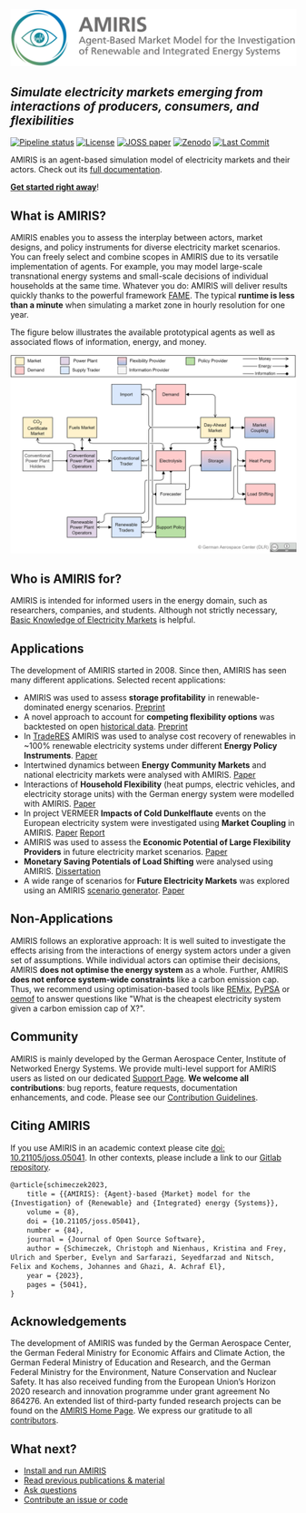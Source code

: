 <!-- SPDX-FileCopyrightText: 2025 German Aerospace Center <amiris@dlr.de>

SPDX-License-Identifier: Apache-2.0 -->
![AMIRIS_Logo](./docs/uploads/AMIRIS_LogoWTitle.png)

## _Simulate electricity markets emerging from interactions of producers, consumers, and flexibilities_

[![Pipeline status](https://gitlab.com/dlr-ve/esy/amiris/amiris/badges/main/pipeline.svg)](https://gitlab.com/dlr-ve/esy/amiris/amiris/-/commits/main)
[![License](https://img.shields.io/badge/License-Apache_2.0-blue.svg)](https://gitlab.com/dlr-ve/esy/amiris/amiris/-/tree/main/LICENSE.txt)
[![JOSS paper](https://joss.theoj.org/papers/10.21105/joss.05041/status.svg)](https://joss.theoj.org/papers/10.21105/joss.05041)
[![Zenodo](https://img.shields.io/badge/Research-Zenodo-blue)](https://zenodo.org/communities/amiris)
[![Last Commit](https://img.shields.io/gitlab/last-commit/dlr-ve/esy/amiris/amiris)](https://gitlab.com/dlr-ve/esy/amiris/amiris/-/commits/dev)

AMIRIS is an agent-based simulation model of electricity markets and their actors.
Check out its [full documentation](./docs/home.md).

**[Get started right away](./docs/Get-Started.md)**!

## What is AMIRIS?

AMIRIS enables you to assess the interplay between actors, market designs, and policy instruments for diverse electricity market scenarios.
You can freely select and combine scopes in AMIRIS due to its versatile implementation of agents.
For example, you may model large-scale transnational energy systems and small-scale decisions of individual households at the same time.
Whatever you do: AMIRIS will deliver results quickly thanks to the powerful framework [FAME](https://gitlab.com/fame-framework/wiki/-/wikis/home).
The typical **runtime is less than a minute** when simulating a market zone in hourly resolution for one year.

The figure below illustrates the available prototypical agents as well as associated flows of information, energy, and money.

![AMIRIS Model Schema](./docs/uploads/AMIRIS_ModellSchema_CCBY4.png)

## Who is AMIRIS for?

AMIRIS is intended for informed users in the energy domain, such as researchers, companies, and students.
Although not strictly necessary, [Basic Knowledge of Electricity Markets](https://en.wikipedia.org/wiki/Electricity_market#Wholesale_electricity_market) is helpful.

## Applications

The development of AMIRIS started in 2008.
Since then, AMIRIS has seen many different applications.
Selected recent applications:

- AMIRIS was used to assess **storage profitability** in renewable-dominated energy scenarios. [Preprint](https://dx.doi.org/10.2139/ssrn.5320926 )
- A novel approach to account for **competing flexibility options** was backtested on open [historical data](https://zenodo.org/records/16978510). [Preprint](https://zenodo.org/records/17087877)
- In [TradeRES](https://traderes.eu/) AMIRIS was used to analyse cost recovery of renewables in ~100% renewable electricity systems under different **Energy Policy Instruments**. [Paper](https://doi.org/10.1109/EEM60825.2024.10608886)
- Intertwined dynamics between **Energy Community Markets** and national electricity markets were analysed with AMIRIS. [Paper](https://doi.org/10.1016/j.egyr.2024.06.052)
- Interactions of **Household Flexibility** (heat pumps, electric vehicles, and electricity storage units) with the German energy system were modelled with AMIRIS. [Paper](https://elib.dlr.de/207802)
- In project VERMEER **Impacts of Cold Dunkelflaute** events on the European electricity system were investigated using **Market Coupling** in AMIRIS. [Paper](https://zenodo.org/records/10561382) [Report](https://elib.dlr.de/196641/)
- AMIRIS was used to assess the **Economic Potential of Large Flexibility Providers** in future electricity market scenarios. [Paper](https://doi.org/10.1016/j.est.2024.110959)
- **Monetary Saving Potentials of Load Shifting** were analysed using AMIRIS. [Dissertation](https://depositonce.tu-berlin.de/items/4a364bac-9e97-4d35-8eb6-645824cfc02d)
- A wide range of scenarios for **Future Electricity Markets** was explored using an AMIRIS [scenario generator](https://doi.org/10.5281/zenodo.8382789). [Paper](https://doi.org/10.1016/j.egyr.2024.11.013)

## Non-Applications

AMIRIS follows an explorative approach: It is well suited to investigate the effects arising from the interactions of energy system actors under a given set of assumptions.
While individual actors can optimise their decisions, AMIRIS **does not optimise the energy system** as a whole.
Further, AMIRIS **does not enforce system-wide constraints** like a carbon emission cap.
Thus, we recommend using optimisation-based tools like [REMix](https://gitlab.com/dlr-ve/esy/remix/framework), [PyPSA](https://pypsa.org/) or [oemof](https://oemof.org/) to answer questions like "What is the cheapest electricity system given a carbon emission cap of X?".

## Community

AMIRIS is mainly developed by the German Aerospace Center, Institute of Networked Energy Systems.
We provide multi-level support for AMIRIS users as listed on our dedicated [Support Page](./docs/Community/Support.md).
**We welcome all contributions**: bug reports, feature requests, documentation enhancements, and code.
Please see our [Contribution Guidelines](./docs/Community/Contribute.md).

## Citing AMIRIS

If you use AMIRIS in an academic context please cite [doi: 10.21105/joss.05041](https://doi.org/10.21105/joss.05041).
In other contexts, please include a link to our [Gitlab repository](https://gitlab.com/dlr-ve/esy/amiris/amiris).

```
@article{schimeczek2023,
	title = {{AMIRIS}: {Agent}-based {Market} model for the {Investigation} of {Renewable} and {Integrated} energy {Systems}},
	volume = {8},
	doi = {10.21105/joss.05041},
	number = {84},
	journal = {Journal of Open Source Software},
	author = {Schimeczek, Christoph and Nienhaus, Kristina and Frey, Ulrich and Sperber, Evelyn and Sarfarazi, Seyedfarzad and Nitsch, Felix and Kochems, Johannes and Ghazi, A. Achraf El},
	year = {2023},
	pages = {5041},
}
```

## Acknowledgements

The development of AMIRIS was funded by the German Aerospace Center, the German Federal Ministry for Economic Affairs and Climate Action, the German Federal Ministry of Education and Research, and the German Federal Ministry for the Environment, Nature Conservation and Nuclear Safety. 
It has also received funding from the European Union’s Horizon 2020 research and innovation programme under grant agreement No 864276.
An extended list of third-party funded research projects can be found on the [AMIRIS Home Page](https://helmholtz.software/software/amiris).
We express our gratitude to all [contributors](CONTRIBUTING.md#list-of-contributors).

## What next?

* [Install and run AMIRIS](./docs/Get-Started.md)
* [Read previous publications & material](https://zenodo.org/communities/amiris)
* [Ask questions](https://forum.openmod.org/tag/amiris)
* [Contribute an issue or code](./docs/Community/Contribute.md)

